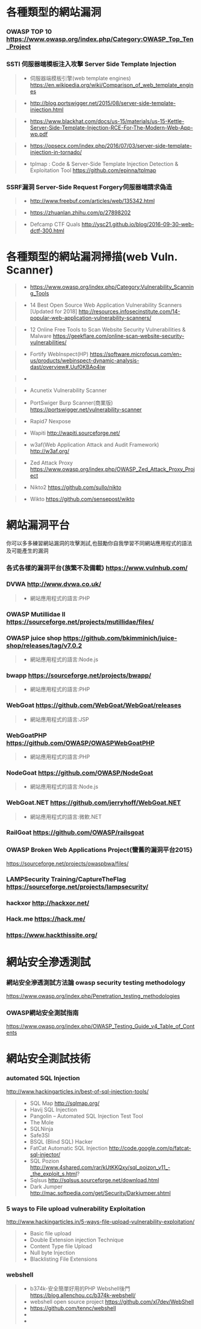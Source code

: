 # 各種類型的網站漏洞
### OWASP TOP 10 https://www.owasp.org/index.php/Category:OWASP_Top_Ten_Project

### SSTI 伺服器端模板注入攻擊 Server Side Template Injection 
>* 伺服器端模板引擎(web template engines) https://en.wikipedia.org/wiki/Comparison_of_web_template_engines

>* http://blog.portswigger.net/2015/08/server-side-template-injection.html

>* https://www.blackhat.com/docs/us-15/materials/us-15-Kettle-Server-Side-Template-Injection-RCE-For-The-Modern-Web-App-wp.pdf

>* https://opsecx.com/index.php/2016/07/03/server-side-template-injection-in-tornado/

>* tplmap : Code & Server-Side Template Injection Detection & Exploitation Tool
https://github.com/epinna/tplmap

### SSRF漏洞 Server-Side Request Forgery伺服器端請求偽造
>* http://www.freebuf.com/articles/web/135342.html

>* https://zhuanlan.zhihu.com/p/27898202

>* Defcamp CTF Quals http://ysc21.github.io/blog/2016-09-30-web-dctf-300.html

# 各種類型的網站漏洞掃描(web Vuln. Scanner)
>* https://www.owasp.org/index.php/Category:Vulnerability_Scanning_Tools

>* 14 Best Open Source Web Application Vulnerability Scanners [Updated for 2018]
http://resources.infosecinstitute.com/14-popular-web-application-vulnerability-scanners/

>* 12 Online Free Tools to Scan Website Security Vulnerabilities & Malware
https://geekflare.com/online-scan-website-security-vulnerabilities/

>* Fortify WebInspect(HP) https://software.microfocus.com/en-us/products/webinspect-dynamic-analysis-dast/overview#.Uuf0KBAo4iw

>*

>* Acunetix Vulnerability Scanner

>* PortSwiger Burp Scanner(商業版) https://portswigger.net/vulnerability-scanner

>* Rapid7 Nexpose	

>* Wapiti http://wapiti.sourceforge.net/

>* w3af(Web Application Attack and Audit Framework) http://w3af.org/

>* Zed Attack Proxy https://www.owasp.org/index.php/OWASP_Zed_Attack_Proxy_Project

>* Nikto2 https://github.com/sullo/nikto

>* Wikto https://github.com/sensepost/wikto

# 網站漏洞平台
你可以多多練習網站漏洞的攻擊測試,也鼓勵你自我學習不同網站應用程式的語法及可能產生的漏洞
### 各式各樣的漏洞平台{族繁不及備載} https://www.vulnhub.com/

### DVWA http://www.dvwa.co.uk/

>* 網站應用程式的語言:PHP

### OWASP Mutillidae II https://sourceforge.net/projects/mutillidae/files/

### OWASP juice shop https://github.com/bkimminich/juice-shop/releases/tag/v7.0.2

>* 網站應用程式的語言:Node.js

### bwapp https://sourceforge.net/projects/bwapp/

>* 網站應用程式的語言:PHP

### WebGoat https://github.com/WebGoat/WebGoat/releases

>* 網站應用程式的語言:JSP

### WebGoatPHP https://github.com/OWASP/OWASPWebGoatPHP

>* 網站應用程式的語言:PHP

### NodeGoat https://github.com/OWASP/NodeGoat

>* 網站應用程式的語言:Node.js

### WebGoat.NET https://github.com/jerryhoff/WebGoat.NET

>* 網站應用程式的語言:微軟.NET

### RailGoat https://github.com/OWASP/railsgoat

### OWASP Broken Web Applications Project{蠻舊的漏洞平台2015}  
   https://sourceforge.net/projects/owaspbwa/files/

### LAMPSecurity Training/CaptureTheFlag https://sourceforge.net/projects/lampsecurity/

### hackxor http://hackxor.net/

### Hack.me https://hack.me/

### https://www.hackthissite.org/

# 網站安全滲透測試
### 網站安全滲透測試方法論 owasp security testing methodology
https://www.owasp.org/index.php/Penetration_testing_methodologies

### OWASP網站安全測試指南
https://www.owasp.org/index.php/OWASP_Testing_Guide_v4_Table_of_Contents

# 網站安全測試技術

### automated SQL Injection
http://www.hackingarticles.in/best-of-sql-injection-tools/
>* SQL Map	http://sqlmap.org/
>* Havij SQL Injection
>* Pangolin – Automated SQL Injection Test Tool
>* The Mole
>* SQLNinja
>* Safe3SI
>* BSQL (Blind SQL) Hacker
>* FatCat Automatic SQL Injection	http://code.google.com/p/fatcat-sql-injector/
>* SQL Pozion	http://www.4shared.com/rar/kUtKKQxy/sql_poizon_v11_-_the_exploit_s.html?
>* Sqlsus	http://sqlsus.sourceforge.net/download.html
>* Dark Jumper	http://mac.softpedia.com/get/Security/Darkjumper.shtml

### 5 ways to File upload vulnerability Exploitation
http://www.hackingarticles.in/5-ways-file-upload-vulnerability-exploitation/

>* Basic file upload
>* Double Extension injection Technique
>* Content Type file Upload
>* Null byte Injection
>* Blacklisting File Extensions

### webshell

>* b374k-安全簡單好用的PHP Webshell後門  https://blog.allenchou.cc/b374k-webshell/
>* webshell open source project https://github.com/xl7dev/WebShell
>* https://github.com/tennc/webshell
>* 
>* 
